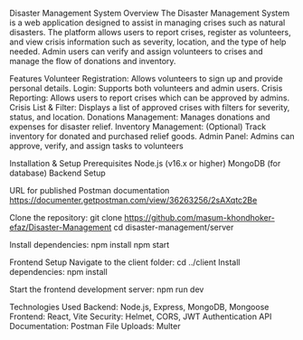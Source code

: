 Disaster Management System
Overview
The Disaster Management System is a web application designed to assist in managing crises such as natural disasters. The platform allows users to report crises, register as volunteers, and view crisis information such as severity, location, and the type of help needed. Admin users can verify and assign volunteers to crises and manage the flow of donations and inventory.

Features
Volunteer Registration: Allows volunteers to sign up and provide personal details.
Login: Supports both volunteers and admin users.
Crisis Reporting: Allows users to report crises which can be approved by admins.
Crisis List & Filter: Displays a list of approved crises with filters for severity, status, and location.
Donations Management: Manages donations and expenses for disaster relief.
Inventory Management: (Optional) Track inventory for donated and purchased relief goods.
Admin Panel: Admins can approve, verify, and assign tasks to volunteers

Installation & Setup
Prerequisites
Node.js (v16.x or higher)
MongoDB (for database)
Backend Setup

URL for published Postman documentation
https://documenter.getpostman.com/view/36263256/2sAXqtc2Be

Clone the repository:
git clone https://github.com/masum-khondhoker-efaz/Disaster-Management
cd disaster-management/server

Install dependencies:
npm install
npm start

Frontend Setup
Navigate to the client folder:
cd ../client
Install dependencies:
npm install

Start the frontend development server:
npm run dev

Technologies Used
Backend: Node.js, Express, MongoDB, Mongoose
Frontend: React, Vite
Security: Helmet, CORS, JWT Authentication
API Documentation: Postman
File Uploads: Multer
